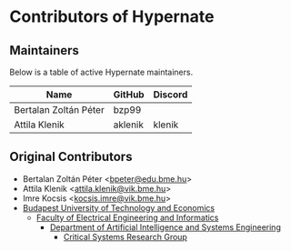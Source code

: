 # Contributors of Hypernate

## Maintainers

Below is a table of active Hypernate maintainers.

| Name | GitHub | Discord |
|------|------|---------|
| Bertalan Zoltán Péter | bzp99 |  |
| Attila Klenik | aklenik | klenik |


## Original Contributors

* Bertalan Zoltán Péter &lt;bpeter@edu.bme.hu&gt;
* Attila Klenik &lt;attila.klenik@vik.bme.hu&gt;
* Imre Kocsis &lt;kocsis.imre@vik.bme.hu&gt;
* [Budapest University of Technology and Economics](http://www.bme.hu/?language=en)
  * [Faculty of Electrical Engineering and Informatics](https://www.vik.bme.hu/en/)
    * [Department of Artificial Intelligence and Systems Engineering](http://www.mit.bme.hu/eng/)
      * [Critical Systems Research Group](https://ftsrg.mit.bme.hu/en/)
